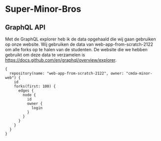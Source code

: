 # Super-Minor-Bros

## GraphQL API 

Met de GraphQL explorer heb ik de data opgehaald die wij gaan gebruiken op onze website. Wij gebruiken de data van web-app-from-scratch-2122 om alle forks op te halen van de studenten. De website die we hebben gebruikt om deze data te verzamelen is https://docs.github.com/en/graphql/overview/explorer.

```
{
  repository(name: "web-app-from-scratch-2122", owner: "cmda-minor-web") {
    id
    forks(first: 100) {
      edges {
        node {
          id
          owner {
            login
          }
        }
      }
    }
  }
}
```
